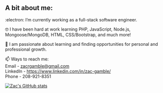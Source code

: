   <h2>A bit about me:</h2>
  
:electron: I’m currently working as a full-stack software engineer.

:nerd_face:	 I have been hard at work learning PHP, JavaScript, Node.js, Mongoose/MongoDB, HTML, CSS/Bootstrap, and much more! 

🥇 I am passionate about learning and finding opportunities for personal and professional growth.

📫 Ways to reach me: <br>
    Email - zacrgamble@gmail.com <br>
    LinkedIn - https://www.linkedin.com/in/zac-gamble/ <br>
    Phone - 208-921-8351

<!---
ZacGamble/ZacGamble is a ✨ special ✨ repository because its `README.md` (this file) appears on your GitHub profile.
You can click the Preview link to take a look at your changes.
--->
[![Zac's GitHub stats](https://github-readme-stats.vercel.app/api?username=ZacGamble)](https://github.com/ZacGamble/github-readme-stats&show_icons=true&theme=radical)
